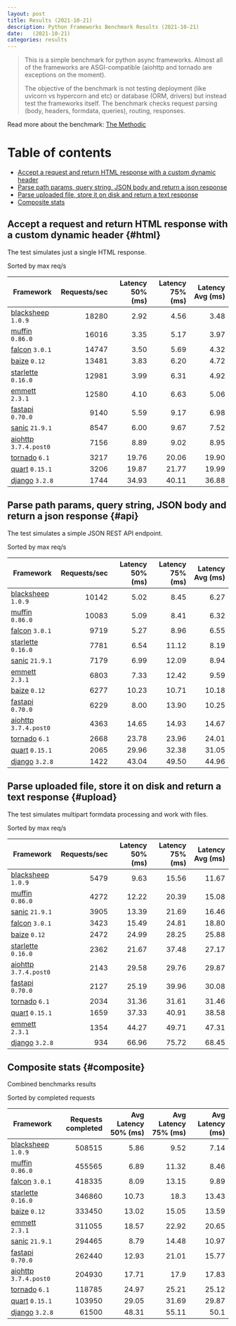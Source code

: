 ```yaml
---
layout: post
title: Results (2021-10-21)
description: Python Frameworks Benchmark Results (2021-10-21)
date:   (2021-10-21)
categories: results
---
```


<script src="https://cdn.jsdelivr.net/npm/chart.js@3.2.1/dist/chart.min.js"></script>

> This is a simple benchmark for python async frameworks. Almost all of the
> frameworks are ASGI-compatible (aiohttp and tornado are exceptions on the
> moment). 
> 
> The objective of the benchmark is not testing deployment (like uvicorn vs
> hypercorn and etc) or database (ORM, drivers) but instead test the frameworks
> itself. The benchmark checks request parsing (body, headers, formdata,
> queries), routing, responses.

Read more about the benchmark: [The Methodic](/py-frameworks-bench/about/)

# Table of contents

* [Accept a request and return HTML response with a custom dynamic header](#html)
* [Parse path params, query string, JSON body and return a json response](#api)
* [Parse uploaded file, store it on disk and return a text response](#upload)
* [Composite stats ](#composite)

<canvas id="chart" style="margin-bottom: 2em"></canvas>
<script>
    var ctx = document.getElementById('chart').getContext('2d');
    var myChart = new Chart(ctx, {
        type: 'bar',
        data: {
            labels: ['blacksheep','muffin','falcon','starlette','baize','emmett','sanic','fastapi','aiohttp','tornado','quart','django',],
            datasets: [
                {
                    label: 'Single HTML response (req/s)',
                    data: ['18280','16016','14747','13481','12981','12580','9140','8547','7156','3217','3206','1744',],
                    backgroundColor: [
                        '#b9ddf1', '#afd6ed', '#a5cfe9', '#9bc7e4', '#92c0df', '#89b8da', '#80b0d5', '#79aacf', '#72a3c9', '#6a9bc3', '#6394be', '#5b8cb8', '#5485b2', '#4e7fac', '#4878a6', '#437a9f', '#3d6a98', '#376491', '#305d8a', '#2a5783',
                    ].reverse()
                },
                {
                    label: 'Work with JSON (req/s)',
                    data: ['10142','10083','9719','7781','7179','6803','6277','6229','4363','2668','2065','1422',],
                    backgroundColor: [
                        '#b3e0a6', '#a5db96', '#98d687', '#8ed07f', '#85ca77', '#7dc370', '#75bc69', '#6eb663', '#67af5c', '#61a956', '#59a253', '#519c51', '#49964f', '#428f4d', '#398949', '#308344', '#2b7c40', '#27763d', '#256f3d', '#24693d',
                    ].reverse()
                },
                {
                    label: 'Upload file (req/s)',
                    data: ['5479','4272','3905','3423','2472','2362','2143','2127','2034','1659','1354','934',],
                    backgroundColor: [
                        '#ffc685', '#fcbe75', '#f9b665', '#f7ae54', '#f5a645', '#f59c3c', '#f49234', '#f2882d', '#f07e27', '#ee7422', '#e96b20', '#e36420', '#db5e20', '#d25921', '#ca5422', '#c14f22', '#b84b23', '#af4623', '#a64122', '#9e3d22',
                    ].reverse()
                },
            ]
        }
    });
</script>

##  Accept a request and return HTML response with a custom dynamic header {#html}

The test simulates just a single HTML response. 

Sorted by max req/s

| Framework | Requests/sec | Latency 50% (ms) | Latency 75% (ms) | Latency Avg (ms) |
| --------- | -----------: | ---------------: | ---------------: | ---------------: |
| [blacksheep](https://pypi.org/project/blacksheep/) `1.0.9` | 18280 | 2.92 | 4.56 | 3.48
| [muffin](https://pypi.org/project/muffin/) `0.86.0` | 16016 | 3.35 | 5.17 | 3.97
| [falcon](https://pypi.org/project/falcon/) `3.0.1` | 14747 | 3.50 | 5.69 | 4.32
| [baize](https://pypi.org/project/baize/) `0.12` | 13481 | 3.83 | 6.20 | 4.72
| [starlette](https://pypi.org/project/starlette/) `0.16.0` | 12981 | 3.99 | 6.31 | 4.92
| [emmett](https://pypi.org/project/emmett/) `2.3.1` | 12580 | 4.10 | 6.63 | 5.06
| [fastapi](https://pypi.org/project/fastapi/) `0.70.0` | 9140 | 5.59 | 9.17 | 6.98
| [sanic](https://pypi.org/project/sanic/) `21.9.1` | 8547 | 6.00 | 9.67 | 7.52
| [aiohttp](https://pypi.org/project/aiohttp/) `3.7.4.post0` | 7156 | 8.89 | 9.02 | 8.95
| [tornado](https://pypi.org/project/tornado/) `6.1` | 3217 | 19.76 | 20.06 | 19.90
| [quart](https://pypi.org/project/quart/) `0.15.1` | 3206 | 19.87 | 21.77 | 19.99
| [django](https://pypi.org/project/django/) `3.2.8` | 1744 | 34.93 | 40.11 | 36.88


## Parse path params, query string, JSON body and return a json response  {#api}
The test simulates a simple JSON REST API endpoint.  

Sorted by max req/s

| Framework | Requests/sec | Latency 50% (ms) | Latency 75% (ms) | Latency Avg (ms) |
| --------- | -----------: | ---------------: | ---------------: | ---------------: |
| [blacksheep](https://pypi.org/project/blacksheep/) `1.0.9` | 10142 | 5.02 | 8.45 | 6.27
| [muffin](https://pypi.org/project/muffin/) `0.86.0` | 10083 | 5.09 | 8.41 | 6.32
| [falcon](https://pypi.org/project/falcon/) `3.0.1` | 9719 | 5.27 | 8.96 | 6.55
| [starlette](https://pypi.org/project/starlette/) `0.16.0` | 7781 | 6.54 | 11.12 | 8.19
| [sanic](https://pypi.org/project/sanic/) `21.9.1` | 7179 | 6.99 | 12.09 | 8.94
| [emmett](https://pypi.org/project/emmett/) `2.3.1` | 6803 | 7.33 | 12.42 | 9.59
| [baize](https://pypi.org/project/baize/) `0.12` | 6277 | 10.23 | 10.71 | 10.18
| [fastapi](https://pypi.org/project/fastapi/) `0.70.0` | 6229 | 8.00 | 13.90 | 10.25
| [aiohttp](https://pypi.org/project/aiohttp/) `3.7.4.post0` | 4363 | 14.65 | 14.93 | 14.67
| [tornado](https://pypi.org/project/tornado/) `6.1` | 2668 | 23.78 | 23.96 | 24.01
| [quart](https://pypi.org/project/quart/) `0.15.1` | 2065 | 29.96 | 32.38 | 31.05
| [django](https://pypi.org/project/django/) `3.2.8` | 1422 | 43.04 | 49.50 | 44.96


## Parse uploaded file, store it on disk and return a text response  {#upload}
The test simulates multipart formdata processing and work with files.  

Sorted by max req/s

| Framework | Requests/sec | Latency 50% (ms) | Latency 75% (ms) | Latency Avg (ms) |
| --------- | -----------: | ---------------: | ---------------: | ---------------: |
| [blacksheep](https://pypi.org/project/blacksheep/) `1.0.9` | 5479 | 9.63 | 15.56 | 11.67
| [muffin](https://pypi.org/project/muffin/) `0.86.0` | 4272 | 12.22 | 20.39 | 15.08
| [sanic](https://pypi.org/project/sanic/) `21.9.1` | 3905 | 13.39 | 21.69 | 16.46
| [falcon](https://pypi.org/project/falcon/) `3.0.1` | 3423 | 15.49 | 24.81 | 18.80
| [baize](https://pypi.org/project/baize/) `0.12` | 2472 | 24.99 | 28.25 | 25.88
| [starlette](https://pypi.org/project/starlette/) `0.16.0` | 2362 | 21.67 | 37.48 | 27.17
| [aiohttp](https://pypi.org/project/aiohttp/) `3.7.4.post0` | 2143 | 29.58 | 29.76 | 29.87
| [fastapi](https://pypi.org/project/fastapi/) `0.70.0` | 2127 | 25.19 | 39.96 | 30.08
| [tornado](https://pypi.org/project/tornado/) `6.1` | 2034 | 31.36 | 31.61 | 31.46
| [quart](https://pypi.org/project/quart/) `0.15.1` | 1659 | 37.33 | 40.91 | 38.58
| [emmett](https://pypi.org/project/emmett/) `2.3.1` | 1354 | 44.27 | 49.71 | 47.31
| [django](https://pypi.org/project/django/) `3.2.8` | 934 | 66.96 | 75.72 | 68.45


## Composite stats {#composite}
Combined benchmarks results

Sorted by completed requests

| Framework | Requests completed | Avg Latency 50% (ms) | Avg Latency 75% (ms) | Avg Latency (ms) |
| --------- | -----------------: | -------------------: | -------------------: | ---------------: |
| [blacksheep](https://pypi.org/project/blacksheep/) `1.0.9` | 508515 | 5.86 | 9.52 | 7.14
| [muffin](https://pypi.org/project/muffin/) `0.86.0` | 455565 | 6.89 | 11.32 | 8.46
| [falcon](https://pypi.org/project/falcon/) `3.0.1` | 418335 | 8.09 | 13.15 | 9.89
| [starlette](https://pypi.org/project/starlette/) `0.16.0` | 346860 | 10.73 | 18.3 | 13.43
| [baize](https://pypi.org/project/baize/) `0.12` | 333450 | 13.02 | 15.05 | 13.59
| [emmett](https://pypi.org/project/emmett/) `2.3.1` | 311055 | 18.57 | 22.92 | 20.65
| [sanic](https://pypi.org/project/sanic/) `21.9.1` | 294465 | 8.79 | 14.48 | 10.97
| [fastapi](https://pypi.org/project/fastapi/) `0.70.0` | 262440 | 12.93 | 21.01 | 15.77
| [aiohttp](https://pypi.org/project/aiohttp/) `3.7.4.post0` | 204930 | 17.71 | 17.9 | 17.83
| [tornado](https://pypi.org/project/tornado/) `6.1` | 118785 | 24.97 | 25.21 | 25.12
| [quart](https://pypi.org/project/quart/) `0.15.1` | 103950 | 29.05 | 31.69 | 29.87
| [django](https://pypi.org/project/django/) `3.2.8` | 61500 | 48.31 | 55.11 | 50.1
